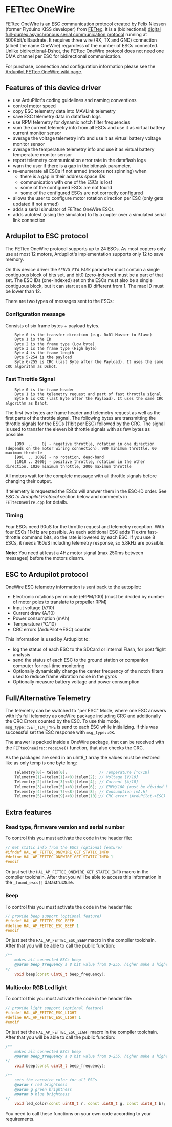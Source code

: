 # FETtec OneWire

FETtec OneWire is an [ESC](https://en.wikipedia.org/wiki/Electronic_speed_control) communication protocol created by Felix Niessen (former Flyduino KISS developer) from [FETtec](https://fettec.net).
It is a (bidirectional) [digital full-duplex asynchronous serial communication protocol](https://en.wikipedia.org/wiki/Asynchronous_serial_communication) running at 500Kbit/s Baudrate. It requires three wire (RX, TX and GND) connection (albeit the name OneWire) regardless of the number of ESCs connected.
Unlike bidirectional-Dshot, the FETtec OneWire protocol does not need one DMA channel per ESC for bidirectional communication. 

For purchase, connection and configuration information please see the [Ardupilot FETtec OneWire wiki page](https://ardupilot.org/copter/docs/common-fettec-onewire.html).

## Features of this device driver

- use ArduPilot's coding guidelines and naming conventions
- control motor speed
- copy ESC telemetry data into MAVLink telemetry
- save ESC telemetry data in dataflash logs
- use RPM telemetry for dynamic notch filter frequencies
- sum the current telemetry info from all ESCs and use it as virtual battery current monitor sensor
- average the voltage telemetry info and use it as virtual battery voltage monitor sensor
- average the temperature telemetry info and use it as virtual battery temperature monitor sensor
- report telemetry communication error rate in the dataflash logs
- warn the user if there is a gap in the bitmask parameter.
- re-enumerate all ESCs if not armed (motors not spinning) when
  - there is a gap in their address space IDs
  - communication with one of the ESCs is lost
  - some of the configured ESCs are not found
  - some of the configured ESCs are not correctly configured
- allows the user to configure motor rotation direction per ESC (only gets updated if not armed)
- adds a serial simulator of FETtec OneWire ESCs
- adds autotest (using the simulator) to fly a copter over a simulated serial link connection

## Ardupilot to ESC protocol

The FETtec OneWire protocol supports up to 24 ESCs. As most copters only use at most 12 motors, Ardupilot's implementation supports only 12 to save memory.

On this device driver the `SERVO_FTW_MASK` parameter must contain a single contiguous block of bits set, and bit0 (zero-indexed) must be a part of that set.
The ESC IDs (one-indexed) set on the ESCs must also be a single contiguous block, but it can start at an ID different from 1. The max ID must be lower than 12.

There are two types of messages sent to the ESCs:

### Configuration message
Consists of six frame bytes + payload bytes.

```
    Byte 0 is the transfer direction (e.g. 0x01 Master to Slave)
    Byte 1 is the ID
    Byte 2 is the frame type (Low byte)
    Byte 3 is the frame type (High byte)
    Byte 4 is the frame length
    Byte 5-254 is the payload
    Byte 6-255 is CRC (last Byte after the Payload). It uses the same CRC algorithm as Dshot.
```	

### Fast Throttle Signal

```
    Byte 0 is the frame header
    Byte 1 is the telemetry request and part of fast throttle signal
    Byte N is CRC (last Byte after the Payload). It uses the same CRC algorithm as Dshot.
```
The first two bytes are frame header and telemetry request as well as the first parts of the throttle signal.
The following bytes are transmitting the throttle signals for the ESCs (11bit per ESC) followed by the CRC.
The signal is used to transfer the eleven bit throttle signals with as few bytes as possible:

```
    [990  ..    0] - negative throttle, rotation in one direction (depends on the motor wiring connection). 980 minimum throttle, 00 maximum throttle
    [991  .. 1009] - no rotation, dead-band
    [1010 .. 2000] - positive throttle, rotation in the other direction. 1020 minimum throttle, 2000 maximum throttle
```
All motors wait for the complete message with all throttle signals before changing their output.

If telemetry is requested the ESCs will answer them in the ESC-ID order.
See *ESC to Ardupilot Protocol* section below and comments in `FETtecOneWire.cpp` for details.


### Timing

Four ESCs need 90uS for the throttle request and telemetry reception. With four ESCs 11kHz are possible.
As each additional ESC adds 11 extra fast-throttle command bits, so the rate is lowered by each ESC.
If you use 8 ESCs, it needs 160uS including telemetry response, so 5.8kHz are possible.

**Note:** You need at least a 4Hz motor signal (max 250ms between messages) before the motors disarm.

## ESC to Ardupilot protocol

OneWire ESC telemetry information is sent back to the autopilot:

- Electronic rotations per minute (eRPM/100) (must be divided by number of motor poles to translate to propeller RPM)
- Input voltage (V/10)
- Current draw (A/10)
- Power consumption (mAh)
- Temperature (°C/10)
- CRC errors (ArduPilot->ESC) counter

This information is used by Ardupilot to:

- log the status of each ESC to the SDCard or internal Flash, for post flight analysis
- send the status of each ESC to the ground station or companion computer for real-time monitoring
- Optionally dynamically change the center frequency of the notch filters used to reduce frame vibration noise in the gyros
- Optionally measure battery voltage and power consumption


## Full/Alternative Telemetry
The telemetry can be switched to "per ESC" Mode, where one ESC answers with it's full telemetry as oneWire package including CRC and additionally the CRC Errors counted by the ESC.
To use this mode, `msg_type::SET_TLM_TYPE` is send to each ESC while initializing.
If this was successful set the ESC response with `msg_type::OK`.

The answer is packed inside a OneWire package, that can be received with the `FETtecOneWire::receive()` function, that also checks the CRC.

As the packages are send in an uInt8_t array the values must be restored like as only temp is one byte long:

```C++
    Telemetry[0]= telem[0];              // Temperature [°C/10]
    Telemetry[1]=(telem[1]<<8)|telem[2]; // Voltage [V/10]
    Telemetry[2]=(telem[3]<<8)|telem[4]; // Current [A/10]
    Telemetry[3]=(telem[5]<<8)|telem[6]; // ERPM/100 (must be divided by number of motor poles to translate to propeller RPM)
    Telemetry[4]=(telem[7]<<8)|telem[8]; // Consumption [mA.h]
    Telemetry[5]=(telem[9]<<8)|telem[10];// CRC error (ArduPilot->ESC) counter
```




## Extra features

### Read type, firmware version and serial number
To control this you must activate the code in the header file:
```C++
// Get static info from the ESCs (optional feature)
#ifndef HAL_AP_FETTEC_ONEWIRE_GET_STATIC_INFO
#define HAL_AP_FETTEC_ONEWIRE_GET_STATIC_INFO 1
#endif
```
Or just set the `HAL_AP_FETTEC_ONEWIRE_GET_STATIC_INFO` macro in the compiler toolchain.
After that you will be able to access this information in the `_found_escs[]` datastructure.

### Beep
To control this you must activate the code in the header file:
```C++
// provide beep support (optional feature)
#ifndef HAL_AP_FETTEC_ESC_BEEP
#define HAL_AP_FETTEC_ESC_BEEP 1
#endif
```

Or just set the `HAL_AP_FETTEC_ESC_BEEP` macro in the compiler toolchain.
After that you will be able to call the public function:

```C++
/**
    makes all connected ESCs beep
    @param beep_frequency a 8 bit value from 0-255. higher make a higher beep
*/
    void beep(const uint8_t beep_frequency);
```

### Multicolor RGB Led light
To control this you must activate the code in the header file:
```C++
// provide light support (optional feature)
#ifndef HAL_AP_FETTEC_ESC_LIGHT
#define HAL_AP_FETTEC_ESC_LIGHT 1
#endif
```

Or just set the `HAL_AP_FETTEC_ESC_LIGHT` macro in the compiler toolchain.
After that you will be able to call the public function:

```C++
/**
    makes all connected ESCs beep
    @param beep_frequency a 8 bit value from 0-255. higher make a higher beep
*/
    void beep(const uint8_t beep_frequency);

/**
    sets the racewire color for all ESCs
    @param r red brightness
    @param g green brightness
    @param b blue brightness
*/
    void led_color(const uint8_t r, const uint8_t g, const uint8_t b);
```

You need to call these functions on your own code according to your requirements.

